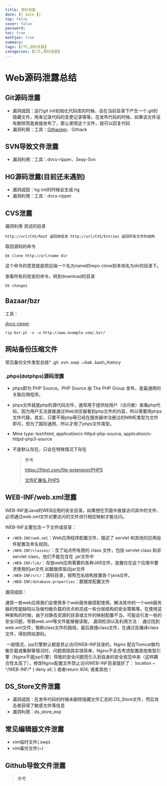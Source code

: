 ```yaml
---
title: 源码泄露
date: {{ date }}
top: false
cover: false
password:
toc: true
mathjax: true
summary:
tags: [CTF,源码泄露]
categories: [CTF,源码泄露]
---
```


# Web源码泄露总结

## Git源码泄露

- 漏洞成因：运行git init初始化代码库的时候，会在当前目录下产生一个.git的隐藏文件，用来记录代码的变更记录等等。在发布代码的时候，如果该文件没有删除而是直接发布了，那么使用这个文件，就可以回复代码
- 漏洞利用：工具：[Githacker](https://github.com/wangyihang/githacker)、Githack

## SVN导致文件泄露

- 漏洞利用：工具：dvcs-ripper、Seay-Svn

## HG源码泄露(目前还未遇到)

- 漏洞成因：hg init的时候会生成.hg
- 漏洞利用：工具：dvcs-ripper

## CVS泄露

漏洞利用 
测试的目录

```
http://url/CVS/Root 返回根信息 http://url/CVS/Entries 返回所有文件的结构
```

取回源码的命令

```
bk clone http://url/name dir
```

这个命令的意思就是把远端一个名为name的repo clone到本地名为dir的目录下。

查看所有的改变的命令，转到download的目录

```
bk changes
```

## Bazaar/bzr

工具：

[dvcs-ripper](https://github.com/kost/dvcs-ripper)

```
rip-bzr.pl -v -u http://www.example.com/.bzr/
```

## 网站备份压缩文件

常见备份文件类型总结* .git .svn  .swp .~bak .bash_history

### .phps(dotphps)源码泄露

- phps即为 PHP Source。PHP Source 由 The PHP Group 发布，是最通用的关联应用程序。

- phps文件就是php的源代码文件，通常用于提供给用户（访问者）查看php代码，因为用户无法直接通过Web浏览器看到php文件的内容，所以需要用phps文件代替。其实，只要不用php等已经在服务器中注册过的MIME类型为文件即可，但为了国际通用，所以才用了phps文件类型。

- Mine type: text/html, application/x-httpd-php-source, application/x-httpd-php3-source

- 不是默认存在，只会在特殊情况下存在

  > 参考
  >
  > https://filext.com/file-extension/PHPS
  >
  > [文件扩展名 PHPS](https://www.solvusoft.com/zh-cn/file-extensions/file-extension-phps/)

## WEB-INF/web.xml泄露

WEB-INF是Java的WEB应用的安全目录。如果想在页面中直接访问其中的文件，必须通过web.xml文件对要访问的文件进行相应映射才能访问。

WEB-INF主要包含一下文件或目录：

- `/WEB-INF/web.xml`：Web应用程序配置文件，描述了 servlet 和其他的应用组件配置及命名规则。
- `/WEB-INF/classes/`：含了站点所有用的 class 文件，包括 servlet class 和非servlet class，他们不能包含在 .jar文件中
- `/WEB-INF/lib/`：存放web应用需要的各种JAR文件，放置仅在这个应用中要求使用的jar文件,如数据库驱动jar文件
- `/WEB-INF/src/`：源码目录，按照包名结构放置各个java文件。
- `/WEB-INF/database.properties`：数据库配置文件

 漏洞成因：

 通常一些web应用我们会使用多个web服务器搭配使用，解决其中的一个web服务器的性能缺陷以及做均衡负载的优点和完成一些分层结构的安全策略等。在使用这种架构的时候，由于对静态资源的目录或文件的映射配置不当，可能会引发一些的安全问题，导致web.xml等文件能够被读取。
 漏洞检测以及利用方法：
 通过找到web.xml文件，推断class文件的路径，最后直接class文件，在通过反编译class文件，得到网站源码。

​	一般情况，jsp引擎默认都是禁止访问WEB-INF目录的，Nginx  配合Tomcat做均衡负载或集群等情况时，问题原因其实很简单，Nginx不会去考虑配置其他类型引擎（Nginx不是jsp引擎）导致的安全问题而引入到自身的安全规范中来（这样耦合性太高了），修改Nginx配置文件禁止访问WEB-INF目录就好了： location ~ ^/WEB-INF/* { deny all; } 或者return 404; 或者其他！

## DS_Store文件泄露

- 漏洞成因：在发布代码的时候未删除隐藏文件汇总的.DS_Store文件，然后攻击者获得了敏感文件等信息
- 漏洞利用：ds_store_exp

## 常见编辑器文件泄露

- vim临时文件(.swp)
- vim备份文件(~)

## Github导致文件泄露

> 参考
>

